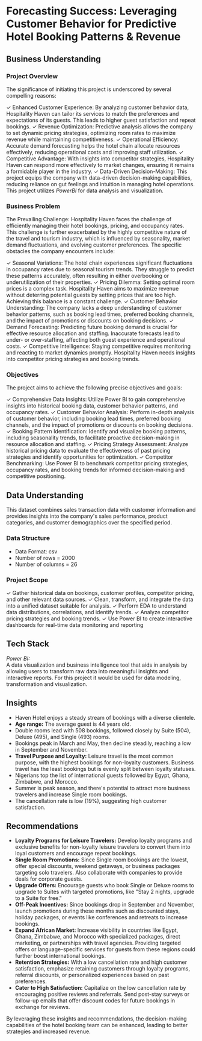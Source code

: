 # Forecasting Success: Leveraging Customer Behavior for Predictive Hotel Booking Patterns & Revenue

## Business Understanding
### Project Overview
The significance of initiating this project is underscored by several compelling reasons:

✓ Enhanced Customer Experience: By analyzing customer behavior data, Hospitality Haven can tailor its services to match the preferences and expectations of its guests. This leads to higher guest satisfaction and repeat bookings.
✓ Revenue Optimization: Predictive analysis allows the company to set dynamic pricing strategies, optimizing room rates to maximize revenue while maintaining competitiveness.
✓ Operational Efficiency: Accurate demand forecasting helps the hotel chain allocate resources effectively, reducing operational costs and improving staff utilization.
✓ Competitive Advantage: With insights into competitor strategies, Hospitality Haven can respond more effectively to market changes, ensuring it remains a formidable player in the industry.
✓ Data-Driven Decision-Making: This project equips the company with data-driven decision-making capabilities, reducing reliance on gut feelings and intuition in managing hotel operations.
This project utilizes *PowerBI* for data analysis and visualization.

### Business Problem
The Prevailing Challenge: Hospitality Haven faces the challenge of efficiently managing their hotel bookings, pricing, and occupancy rates. This challenge is further exacerbated by the highly competitive nature of the travel and tourism industry, which is influenced by seasonality, market demand fluctuations, and evolving customer preferences. The specific obstacles the company encounters include:

✓ Seasonal Variations: The hotel chain experiences significant fluctuations in occupancy rates due to seasonal tourism trends. They struggle to predict these patterns accurately, often resulting in either overbooking or underutilization of their properties.
✓ Pricing Dilemma: Setting optimal room prices is a complex task. Hospitality Haven aims to maximize revenue without deterring potential guests by setting prices that are too high. Achieving this balance is a constant challenge.
✓ Customer Behavior Understanding: The company lacks a deep understanding of customer behavior patterns, such as booking lead times, preferred booking channels, and the impact of promotions or discounts on booking decisions.
✓ Demand Forecasting: Predicting future booking demand is crucial for effective resource allocation and staffing. Inaccurate forecasts lead to under- or over-staffing, affecting both guest experience and operational costs.
✓ Competitive Intelligence: Staying competitive requires monitoring and reacting to market dynamics promptly. Hospitality Haven needs insights into competitor pricing strategies and booking trends.

### Objectives
The project aims to achieve the following precise objectives and goals:

✓ Comprehensive Data Insights: Utilize Power BI to gain comprehensive insights into historical booking data, customer behavior patterns, and occupancy rates.
✓ Customer Behavior Analysis: Perform in-depth analysis of customer behavior, including booking lead times, preferred booking channels, and the impact of promotions or discounts on booking decisions.
✓ Booking Pattern Identification: Identify and visualize booking patterns, including seasonality trends, to facilitate proactive decision-making in resource allocation and staffing.
✓ Pricing Strategy Assessment: Analyze historical pricing data to evaluate the effectiveness of past pricing strategies and identify opportunities for optimization.
✓ Competitor Benchmarking: Use Power BI to benchmark competitor pricing strategies, occupancy rates, and booking trends for informed decision-making and competitive positioning.
   
## Data Understanding
This dataset combines sales transaction data with customer information and provides insights into the company's sales performance, product categories, and customer demographics over the specified period.
 
### Data Structure
  * Data Format: csv
  * Number of rows = 2000
  * Number of columns = 26

### Project Scope
✓ Gather historical data on bookings, customer profiles, competitor pricing, and other relevant data sources.
✓ Clean, transform, and integrate the data into a unified dataset suitable for analysis.
✓ Perform EDA to understand data distributions, correlations, and identify trends.
✓ Analyze competitor pricing strategies and booking trends.
✓ Use Power BI to create interactive dashboards for real-time data monitoring and reporting

## Tech Stack
*Power BI:*  
A data visualization and business intelligence tool that aids in analysis by allowing users to transform raw data into meaningful insights and interactive reports. 
For this project it would be used for data modeling, transformation and visualization.

## Insights
- Haven Hotel enjoys a steady stream of bookings with a diverse clientele.
- **Age range:** The average guest is 44 years old. 
- Double rooms lead with 508 bookings, followed closely by Suite (504), Deluxe (495), and Single (493) rooms.
- Bookings peak in March and May, then decline steadily, reaching a low in September and November.
- **Travel Purpose and Loyalty:** Leisure travel is the most common purpose, with the highest bookings for non-loyalty customers. Business travel has the least bookings but is evenly split between loyalty statuses.
- Nigerians top the list of international guests followed by Egypt, Ghana, Zimbabwe, and Morocco.
- Summer is peak season, and there's potential to attract more business travelers and increase Single room bookings.
- The cancellation rate is low (19%), suggesting high customer satisfaction.


## Recommendations
- **Loyalty Programs for Leisure Travelers:** Develop loyalty programs and exclusive benefits for non-loyalty leisure travelers to convert them into loyal customers and encourage repeat bookings.
- **Single Room Promotions:** Since Single room bookings are the lowest, offer special discounts, weekend getaways, or business packages targeting solo travelers. Also collaborate with companies to provide deals for corporate guests.
- **Upgrade Offers:** Encourage guests who book Single or Deluxe rooms to upgrade to Suites with targeted promotions, like "Stay 2 nights, upgrade to a Suite for free."
- **Off-Peak Incentives:** Since bookings drop in September and November, launch promotions during these months such as discounted stays, holiday packages, or events like conferences and retreats to increase bookings.
- **Expand African Market:** Increase visibility in countries like Egypt, Ghana, Zimbabwe, and Morocco with specialized packages, direct marketing, or partnerships with travel agencies. Providing targeted offers or language-specific services for guests from these regions could further boost international bookings.
- **Retention Strategies:** With a low cancellation rate and high customer satisfaction, emphasize retaining customers through loyalty programs, referral discounts, or personalized experiences based on past preferences.
- **Cater to High Satisfaction:** Capitalize on the low cancellation rate by encouraging positive reviews and referrals. Send post-stay surveys or follow-up emails that offer discount codes for future bookings in exchange for reviews.

By leveraging these insights and recommendations, the decision-making capabilities of the hotel booking team can be enhanced, leading to better strategies and increased revenue.

